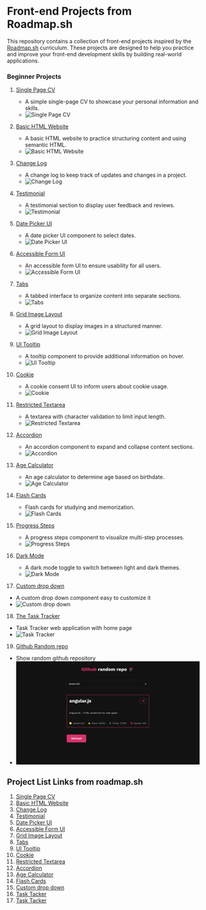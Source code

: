 # Front-end Projects from Roadmap.sh

This repository contains a collection of front-end projects inspired by the [Roadmap.sh](https://roadmap.sh/frontend) curriculum. These projects are designed to help you practice and improve your front-end development skills by building real-world applications.

### Beginner Projects

1. [Single Page CV](https://roadmap-sh-frontend-challenges.vercel.app/1-single-page-cv/index.html)

   - A simple single-page CV to showcase your personal information and skills.
   - ![Single Page CV](screen-shots/img-1-min.png)

2. [Basic HTML Website](https://roadmap-sh-frontend-challenges.vercel.app/2-basic-html-website/index.html)

   - A basic HTML website to practice structuring content and using semantic HTML.
   - ![Basic HTML Website](screen-shots/img-2-min.png)

3. [Change Log](https://roadmap-sh-frontend-challenges.vercel.app/3-change-log/index.html)

   - A change log to keep track of updates and changes in a project.
   - ![Change Log](screen-shots/img-3-min.png)

4. [Testimonial](https://roadmap-sh-frontend-challenges.vercel.app/4-testimonial/index.html)

   - A testimonial section to display user feedback and reviews.
   - ![Testimonial](screen-shots/img-4-min.png)

5. [Date Picker UI](https://roadmap-sh-frontend-challenges.vercel.app/5-date-picker-ui/index.html)

   - A date picker UI component to select dates.
   - ![Date Picker UI](screen-shots/img-5-min.png)

6. [Accessible Form UI](https://roadmap-sh-frontend-challenges.vercel.app/6-accessible-form-ui/index.html)

   - An accessible form UI to ensure usability for all users.
   - ![Accessible Form UI](screen-shots/img-6-min.png)

7. [Tabs](https://roadmap-sh-frontend-challenges.vercel.app/7-tabs/index.html)

   - A tabbed interface to organize content into separate sections.
   - ![Tabs](screen-shots/img-7-min.png)

8. [Grid Image Layout](https://roadmap-sh-frontend-challenges.vercel.app/8-grid-image-layout/index.html)

   - A grid layout to display images in a structured manner.
   - ![Grid Image Layout](screen-shots/img-8-min.png)

9. [UI Tooltip](https://roadmap-sh-frontend-challenges.vercel.app/9-ui-tooltip/index.html)

   - A tooltip component to provide additional information on hover.
   - ![UI Tooltip](screen-shots/img-9-min.png)

10. [Cookie](https://roadmap-sh-frontend-challenges.vercel.app/10-cookie/index.html)

    - A cookie consent UI to inform users about cookie usage.
    - ![Cookie](screen-shots/img-10-min.png)

11. [Restricted Textarea](https://roadmap-sh-frontend-challenges.vercel.app/11-textarea-char-validator/index.html)

    - A textarea with character validation to limit input length.
    - ![Restricted Textarea](screen-shots/img-11-min.png)

12. [Accordion](https://roadmap-sh-frontend-challenges.vercel.app/12-accordion/index.html)

    - An accordion component to expand and collapse content sections.
    - ![Accordion](screen-shots/img-12-min.png)

13. [Age Calculator](https://roadmap-sh-frontend-challenges.vercel.app/13-age-calculator/index.html)

    - An age calculator to determine age based on birthdate.
    - ![Age Calculator](screen-shots/img-13-min.png)

14. [Flash Cards](https://roadmap-sh-frontend-challenges.vercel.app/14-flash-cards/index.html)

    - Flash cards for studying and memorization.
    - ![Flash Cards](screen-shots/img-14-min.png)

15. [Progress Steps](https://roadmap-sh-frontend-challenges.vercel.app/15-bonus-progress-steps/index.html)

    - A progress steps component to visualize multi-step processes.
    - ![Progress Steps](screen-shots/img-15-min.png)

16. [Dark Mode](https://roadmap-sh-frontend-challenges.vercel.app/16-bonus-dark-mode/index.html)

    - A dark mode toggle to switch between light and dark themes.
    - ![Dark Mode](screen-shots/img-16-min.png)

17. [Custom drop down](https://roadmap-sh-frontend-challenges.vercel.app/17-custom-dropdown/index.html)

- A custom drop down component easy to customize it
- ![Custom drop down](screen-shots/img-17-min.png)

18. [The Task Tracker](https://roadmap-sh-frontend-challenges.vercel.app/18-task-tracker/index.html)

- Task Tracker web application with home page
- ![Task Tracker](screen-shots/img-18-min.png)

19. [Github Random repo](https://roadmap-sh-frontend-challenges.vercel.app/19-github-random-repo/index.html)

- Show random github repository
- ![Github Random repo](screen-shots/img-19-min.png)

## Project List Links from roadmap.sh

1.  [Single Page CV](https://roadmap.sh/projects/single-page-cv)
2.  [Basic HTML Website](https://roadmap.sh/projects/basic-html-website)
3.  [Change Log](https://roadmap.sh/projects/changelog-component)
4.  [Testimonial](https://roadmap.sh/projects/testimonial-cards)
5.  [Date Picker UI](https://roadmap.sh/projects/datepicker-ui)
6.  [Accessible Form UI](https://roadmap.sh/projects/accessible-form-ui)
7.  [Grid Image Layout](https://roadmap.sh/projects/image-grid)
8.  [Tabs](https://roadmap.sh/projects/simple-tabs)
9.  [UI Tooltip](https://roadmap.sh/projects/tooltip-ui)
10. [Cookie](https://roadmap.sh/projects/cookie-consent)
11. [Restricted Textarea](https://roadmap.sh/projects/restricted-textarea)
12. [Accordion](https://roadmap.sh/projects/accordion)
13. [Age Calculator](https://roadmap.sh/projects/age-calculator)
14. [Flash Cards](https://roadmap.sh/projects/flash-cards)
15. [Custom drop down](https://roadmap.sh/projects/custom-dropdown)
16. [Task Tacker](https://roadmap.sh/projects/task-tracker-js)
17. [Task Tacker](https://roadmap.sh/projects/github-random-repo)

